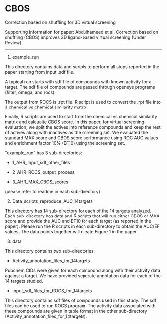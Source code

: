 # CBOS
Correction based on shuffling for 3D virtual screening

Supporting information for paper: Abdulhameed et al. Correction based on shuffling (CBOS) improves 3D ligand-based virtual screening (Under Review).

--------------------------- 

 
1. example_run

This directory contains data and scripts to perform all steps reported in the paper starting from input .sdf file. 

A typical run starts with sdf file of compounds with known activity for a target. The sdf file of compounds are passed through openeye programs (filter, omega, and rocs). 

The output from ROCS is .rpt file. R script is used to convert the .rpt file into a chemical vs chemical similarity matrix. 

Finally, R scripts are used to start from the chemical vs chemical similarity matrix and calcualte CBOS score. In this paper, for virtual screening evaluation, we split the actives into reference compounds and keep the rest of actives along with inactives as the screening set. We evaluated the standard MAX score and CBOS score performance using ROC AUC values and enrichment factor 10% (EF10) using the screening set.

"example_run" has 3 sub-directories:
 - 1_AHR_Input_sdf_other_files

 - 2_AHR_ROCS_output_process

 - 3_AHR_MAX_CBOS_scores

(please refer to readme in each sub-directory)


2. Data_scripts_reproduce_AUC_14targets

This directory has 14 sub-directory for each of the 14 targets analyzed. Each sub-directory has data and R scripts that will run either CBOS or MAX score and provide the AUC and EF10 for each target (as reported in the paper). Please run the R scripts in each sub-directory to obtain the AUC/EF values. The data points together will create Figure 1 in the paper. 

3. data

This directory contains two sub-directories:

- Activity_annotation_files_for_14targets

Pubchem CIDs were given for each compound along with their activity data against a target.  We have provided seperate annotation data for each of the 14 targets studied.

- Input_sdf_files_for_ROCS_for_14targets

This directory contains sdf files of compounds used in this study. The sdf files can be used to run ROCS program. The activity data associated with these compounds are given in table format in the other sub-directory (Activity_annotation_files_for_14targets).


